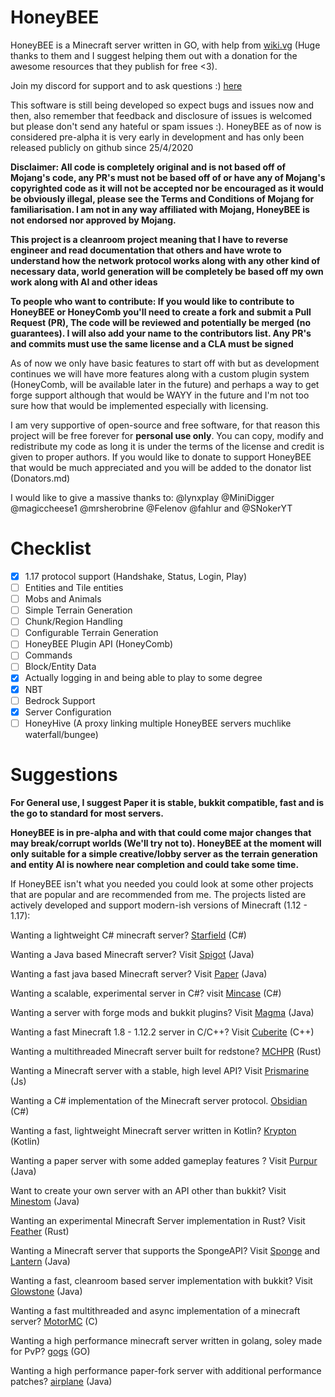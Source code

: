 # HoneyBEE

HoneyBEE is a Minecraft server written in GO, with help from [wiki.vg](https://wiki.vg) (Huge thanks to them and I suggest helping them out with a donation for the awesome resources that they publish for free <3).

Join my discord for support and to ask questions :) [here](https://discord.gg/rBm2U5TJNx)

This software is still being developed so expect bugs and issues now and then, also remember that feedback and disclosure of issues is welcomed but please don't send any hateful or spam issues :). HoneyBEE as of now is considered pre-alpha it is very early in development and has only been released publicly on github since 25/4/2020

**Disclaimer: All code is completely original and is not based off of Mojang's code, any PR's must not be based off of or have any of Mojang's copyrighted code as it will not be accepted nor be encouraged as it would be obviously illegal, please see the Terms and Conditions of Mojang for familiarisation. I am not in any way affiliated with Mojang, HoneyBEE is not endorsed nor approved by Mojang.** 

**This project is a cleanroom project meaning that I have to reverse engineer and read documentation that others and have wrote to understand how the network protocol works along with any other kind of necessary data, world generation will be completely be based off my own work along with AI and other ideas**

**To people who want to contribute: If you would like to contribute to HoneyBEE or HoneyComb you'll need to create a fork and submit a Pull Request (PR), The code will be reviewed and potentially be merged (no guarantees). I will also add your name to the contributors list. Any PR's and commits must use the same license and a CLA must be signed**

As of now we only have basic features to start off with but as development continues we will have more features along with a custom plugin system (HoneyComb, will be available later in the future) and perhaps a way to get forge support although that would be WAYY in the future and I'm not too sure how that would be implemented especially with licensing. 

I am very supportive of open-source and free software, for that reason this project will be free forever for **personal use only**. You can copy, modify and redistribute my code as long it is under the terms of the license and credit is given to proper authors. If you would like to donate to support HoneyBEE that would be much appreciated and you will be added to the donator list (Donators.md)

I would like to give a massive thanks to: @lynxplay @MiniDigger @magiccheese1 @mrsherobrine @Felenov @fahlur and @SNokerYT

# Checklist

* [x] 1.17 protocol support (Handshake, Status, Login, Play)
* [ ] Entities and Tile entities
* [ ] Mobs and Animals
* [ ] Simple Terrain Generation
* [ ] Chunk/Region Handling
* [ ] Configurable Terrain Generation
* [ ] HoneyBEE Plugin API (HoneyComb)
* [ ] Commands
* [ ] Block/Entity Data
* [X] Actually logging in and being able to play to some degree
* [X] NBT
* [ ] Bedrock Support
* [x] Server Configuration
* [ ] HoneyHive (A proxy linking multiple HoneyBEE servers muchlike waterfall/bungee)

# Suggestions

**For General use, I suggest Paper it is stable, bukkit compatible, fast and is the go to standard for most servers.**

**HoneyBEE is in pre-alpha and with that could come major changes that may break/corrupt worlds (We'll try not to). HoneyBEE at the moment will only suitable for a simple creative/lobby server as the terrain generation and entity AI is nowhere near completion and could take some time.**

If HoneyBEE isn't what you needed you could look at some other projects that are popular and are recommended from me. The projects listed are actively developed and support modern-ish versions of Minecraft (1.12 - 1.17):

Wanting a lightweight C# minecraft server? [Starfield](https://github.com/StarfieldMC/Starfield) (C#)

Wanting a Java based Minecraft server? Visit [Spigot](https://www.spigotmc.org/) (Java)

Wanting a fast java based Minecraft server? Visit [Paper](https://papermc.io/) (Java)

Wanting a scalable, experimental server in C#? visit [Mincase](https://github.com/dotnetGame/MineCase) (C#)

Wanting a server with forge mods and bukkit plugins? Visit [Magma](https://magmafoundation.org/) (Java)

Wanting a fast Minecraft 1.8 - 1.12.2 server in C/C++? Visit [Cuberite](https://cuberite.org/) (C++)

Wanting a multithreaded Minecraft server built for redstone? [MCHPR](https://github.com/MCHPR/MCHPRS) (Rust)

Wanting a Minecraft server with a stable, high level API? Visit [Prismarine](http://flying-squid.prismarine.js.org/#/) (Js)

Wanting a C# implementation of the Minecraft server protocol. [Obsidian](https://github.com/ObsidianMC/Obsidian) (C#)

Wanting a fast, lightweight Minecraft server written in Kotlin? [Krypton](https://github.com/KryptonMC/Krypton) (Kotlin)

Wanting a paper server with some added gameplay features ? Visit [Purpur](https://github.com/pl3xgaming/Purpur) (Java)

Want to create your own server with an API other than bukkit? Visit [Minestom](https://github.com/Minestom/Minestom) (Java)

Wanting an experimental Minecraft Server implementation in Rust? Visit [Feather](https://github.com/feather-rs/feather) (Rust)

Wanting a Minecraft server that supports the SpongeAPI? Visit [Sponge](https://www.spongepowered.org/) and [Lantern](https://github.com/LanternPowered/Lantern) (Java)

Wanting a fast, cleanroom based server implementation with bukkit? Visit [Glowstone](https://glowstone.net/) (Java)

Wanting a fast multithreaded and async implementation of a minecraft server? [MotorMC](https://github.com/garet90/MotorMC) (C)

Wanting a high performance minecraft server written in golang, soley made for PvP? [gogs](https://github.com/GambitLLC/gogs) (GO)

Wanting a high performance paper-fork server with additional performance patches? [airplane](https://airplane.gg/) (Java)
